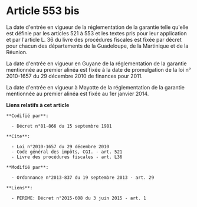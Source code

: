 # Article 553 bis

La date d'entrée en vigueur de la réglementation de la garantie telle qu'elle est définie par les articles 521 à 553 et les
textes pris pour leur application et par l'article L. 36 du livre des procédures fiscales est fixée par décret pour chacun
des départements de la Guadeloupe, de la Martinique et de la Réunion. 

La date d'entrée en vigueur en Guyane de la réglementation de la garantie mentionnée au premier alinéa est fixée à la date de
promulgation de la loi n° 2010-1657 du 29 décembre 2010 de finances pour 2011. 

La date d'entrée en vigueur à Mayotte de la réglementation de la garantie mentionnée au premier alinéa est fixée au 1er
janvier 2014.

**Liens relatifs à cet article**

	**Codifié par**:

	  - Décret n°81-866 du 15 septembre 1981

	**Cite**:

	  - Loi n°2010-1657 du 29 décembre 2010
	  - Code général des impôts, CGI. - art. 521
	  - Livre des procédures fiscales - art. L36

	**Modifié par**:

	  - Ordonnance n°2013-837 du 19 septembre 2013 - art. 29

	**Liens**:

	  - PERIME: Décret n°2015-608 du 3 juin 2015 - art. 1
